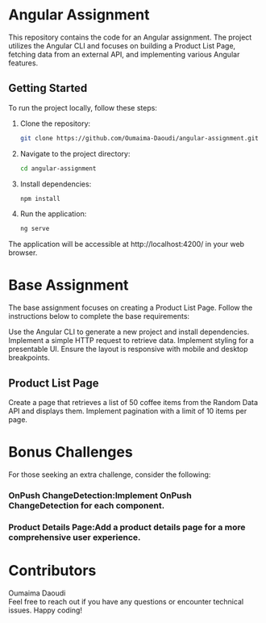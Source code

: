# Angular Assignment

This repository contains the code for an Angular assignment. The project utilizes the Angular CLI and focuses on building a Product List Page, fetching data from an external API, and implementing various Angular features.

## Getting Started

To run the project locally, follow these steps:

1. Clone the repository:

   ```bash
   git clone https://github.com/Oumaima-Daoudi/angular-assignment.git
2. Navigate to the project directory:

     ```bash
   cd angular-assignment
3. Install dependencies:

      ```bash
   npm install
4. Run the application:

      ```bash
   ng serve

The application will be accessible at http://localhost:4200/ in your web browser.

# Base Assignment
The base assignment focuses on creating a Product List Page. Follow the instructions below to complete the base requirements:

Use the Angular CLI to generate a new project and install dependencies.
Implement a simple HTTP request to retrieve data.
Implement styling for a presentable UI.
Ensure the layout is responsive with mobile and desktop breakpoints.
## Product List Page
Create a page that retrieves a list of 50 coffee items from the Random Data API and displays them. Implement pagination with a limit of 10 items per page.

# Bonus Challenges
For those seeking an extra challenge, consider the following:

### OnPush ChangeDetection:Implement OnPush ChangeDetection for each component.
### Product Details Page:Add a product details page for a more comprehensive user experience.
# Contributors
Oumaima Daoudi </br>
Feel free to reach out if you have any questions or encounter technical issues. Happy coding!
    
